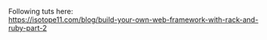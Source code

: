 Following tuts here:  
https://isotope11.com/blog/build-your-own-web-framework-with-rack-and-ruby-part-2
